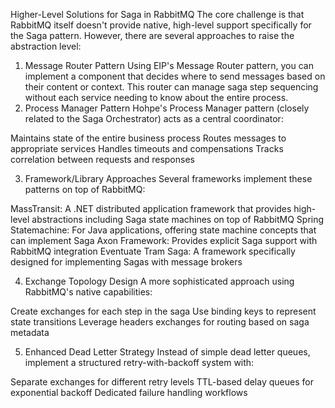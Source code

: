 Higher-Level Solutions for Saga in RabbitMQ
The core challenge is that RabbitMQ itself doesn't provide native, high-level support specifically for the Saga pattern. However, there are several approaches to raise the abstraction level:
1. Message Router Pattern
Using EIP's Message Router pattern, you can implement a component that decides where to send messages based on their content or context. This router can manage saga step sequencing without each service needing to know about the entire process.
2. Process Manager Pattern
Hohpe's Process Manager pattern (closely related to the Saga Orchestrator) acts as a central coordinator:

Maintains state of the entire business process
Routes messages to appropriate services
Handles timeouts and compensations
Tracks correlation between requests and responses

3. Framework/Library Approaches
Several frameworks implement these patterns on top of RabbitMQ:

MassTransit: A .NET distributed application framework that provides high-level abstractions including Saga state machines on top of RabbitMQ
Spring Statemachine: For Java applications, offering state machine concepts that can implement Saga
Axon Framework: Provides explicit Saga support with RabbitMQ integration
Eventuate Tram Saga: A framework specifically designed for implementing Sagas with message brokers

4. Exchange Topology Design
A more sophisticated approach using RabbitMQ's native capabilities:

Create exchanges for each step in the saga
Use binding keys to represent state transitions
Leverage headers exchanges for routing based on saga metadata

5. Enhanced Dead Letter Strategy
Instead of simple dead letter queues, implement a structured retry-with-backoff system with:

Separate exchanges for different retry levels
TTL-based delay queues for exponential backoff
Dedicated failure handling workflows

